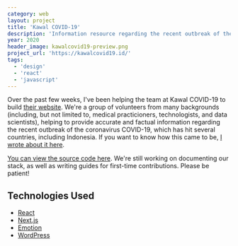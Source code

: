 ```yaml
---
category: web
layout: project
title: 'Kawal COVID-19'
description: 'Information resource regarding the recent outbreak of the coronavirus COVID-19 in Indonesia.'
year: 2020
header_image: kawalcovid19-preview.png
project_url: 'https://kawalcovid19.id/'
tags:
  - 'design'
  - 'react'
  - 'javascript'
---
```


Over the past few weeks, I've been helping the team at Kawal COVID-19 to build [their website](https://kawalcovid19.id/). We're a group of volunteers from many backgrounds (including, but not limited to, medical practicioners, technologists, and data scientists), helping to provide accurate and factual information regarding the recent outbreak of the coronavirus COVID-19, which has hit several countries, including Indonesia. If you want to know how this came to be, [I wrote about it here](/posts/2020/03/07/supercharging-your-nextjs-site-with-getstaticprops-and-getstaticpaths/).

[You can view the source code here](https://gitlab.com/kawalcovid19/kawalcovid19.id). We're still working on documenting our stack, as well as writing guides for first-time contributions. Please be patient!

## Technologies Used

- [React](https://reactjs.org/)
- [Next.js](https://nextjs.org/)
- [Emotion](https://emotion.sh/)
- [WordPress](https://wordpress.org/)
